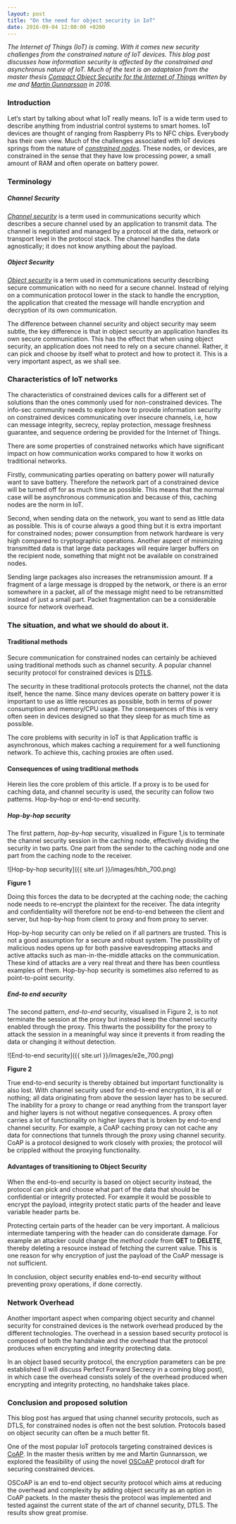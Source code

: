 ```yaml
---
layout: post
title: "On the need for object security in IoT"
date: 2016-09-04 12:00:00 +0200
---
```


_The Internet of Things (IoT) is coming. With it comes new security challenges from the constrained nature of IoT devices. This blog post discusses how information security is affected by the constrained and asynchronus nature of IoT. Much of the text is an adaptaion from the master thesis [Compact Object Security for the Internet of Things](http://lup.lub.lu.se/student-papers/record/8887542) written by me and [Martin Gunnarsson](mailto:martin.gunnarsson.782@student.lu.se) in 2016._

### Introduction
Let‘s start by talking about what IoT really means. IoT is a wide term used to describe anything from industrial control systems to smart homes. IoT devices are thought of ranging from Raspberry PIs to  NFC chips. Everybody has their own view. Much of the challenges associated with IoT devices springs from the nature of [_constrained nodes_](https://tools.ietf.org/html/rfc7228#section-2.1). These nodes, or devices, are constrained in the sense that they have low processing power, a small amount of RAM and often operate on battery power. 


### Terminology

##### Channel Security
[_Channel security_](https://tools.ietf.org/html/rfc3552#section-4.7) is a term used in communications security which describes a secure channel used by an application to transmit data. The channel is negotiated and managed by a protocol at the data, network or transport level in the protocol stack. The channel handles the data agnostically; it does not know anything about the payload.

##### Object Security
[_Object security_](https://tools.ietf.org/html/rfc3552#section-4.7) is a term used in communications security describing secure communication with no need for a secure channel. Instead of relying on a communication protocol lower in the stack to handle the encryption, the application that created the message will handle encryption and decryption of its own communication. 

The difference between channel security and object security may seem subtle, the key difference is that in object security an application handles its own secure communication. This has the effect that when using object security, an application does not need to rely on a secure channel. Rather, it can pick and choose by itself what to protect and how to protect it. This is a very important aspect, as we shall see.


### Characteristics of IoT networks
The characteristics of constrained devices calls for a different set of solutions than the ones commonly used for non-constrained devices. The info-sec community needs to explore how to provide information security on constrained devices communicating over insecure channels, i.e, how can message integrity, secrecy, replay protection, message freshness guarantee, and sequence ordering be provided for the Internet of Things.

There are some properties of constrained networks which have significant impact on how communication works compared to how it works on traditional networks.

Firstly, communicating parties operating on battery power will naturally want to save battery. Therefore the network part of a constrained device will be turned off for as much time as possible. This means that the normal case will be asynchronous communication and because of this, caching nodes are the norm in IoT. 

Second, when sending data on the network, you want to send as little data as possible. This is of course always a good thing but it is extra important for constrained nodes; power consumption from network hardware is very high compared to cryptographic operations. Another aspect of minimizing transmitted data is that large data packages will require larger buffers on the recipient node, something that might not be available on constrained nodes. 

Sending large packages also increases the retransmission amount. If a fragment of a large message is dropped by the network, or there is an error somewhere in a packet, all of the message might need to be retransmitted instead of just a small part. Packet fragmentation can be a considerable source for network overhead.


### The situation, and what we should do about it.

#### Traditional methods
Secure communication for constrained nodes can certainly be achieved using traditional methods such as channel security. A popular channel security protocol for constrained devices is [DTLS](https://tools.ietf.org/html/rfc6347). 

The security in these traditional protocols protects the channel, not the data itself, hence the name. Since many devices operate on battery power it is important to use as little resources as possible, both in terms of power consumption and memory/CPU usage. The consequences of this is very often seen in devices designed so that they sleep for as much time as possible. 

The core problems with security in IoT is that Application traffic is asynchronous, which makes caching a requirement for a well functioning network. To achieve this, caching proxies are often used.

#### Consequences of using traditional methods
Herein lies the core problem of this article. If a proxy is to be used for caching data, and channel security is used, the security can follow two patterns. Hop-by-hop or end-to-end security.


##### Hop-by-hop security
The first pattern, _hop-by-hop_ security, visualized in Figure 1,is to terminate the channel security session in the caching node, effectively dividing the security in two parts. One part from the sender to the caching node and one part from the caching node to the receiver. 

![Hop-by-hop security]({{ site.url }}/images/hbh_700.png)

**Figure 1**

Doing this forces the data to be decrypted at the caching node; the caching node needs to re-encrypt the plaintext for the receiver. The data integrity and confidentiality will therefore not be end-to-end between the client and server, but hop-by-hop from client to proxy and from proxy to server. 

Hop-by-hop security can only be relied on if all partners are trusted. This is not a good assumption for a secure and robust system. The possibility of malicious nodes opens up for both passive eavesdropping attacks and active attacks such as man-in-the-middle attacks on the communication. These kind of attacks are a very real threat and there has been countless examples of them. Hop-by-hop security is sometimes also referred to as point-to-point security. 

##### End-to end security
The second pattern, _end-to-end_ security, visualised in Figure 2, is to not terminate the session at the proxy but instead keep the channel security enabled through the proxy. This thwarts the possibility for the proxy to attack the session in a meaningful way since it prevents it from reading the data or changing it without detection. 

![End-to-end security]({{ site.url }}/images/e2e_700.png)

**Figure 2**

True end-to-end security is thereby obtained but important functionality is also lost. With channel security used for end-to-end encryption, it is all or nothing; all data originating from above the session layer has to be secured. The inability for a proxy to change or read anything from the transport layer and higher layers is not without negative consequences. A proxy often carries a lot of functionality on higher layers that is broken by end-to-end channel security. For example, a CoAP caching proxy can not cache any data for connections that tunnels through the proxy using channel security. CoAP is a protocol designed to work closely with proxies; the protocol will be crippled without the proxying functionality.

#### Advantages of transitioning to Object Security
When the end-to-end security is based on object security instead, the protocol can pick and choose what part of the data that should be confidential or integrity protected. For example it would be possible to encrypt the payload, integrity protect static parts of the header and leave variable header parts be. 

Protecting certain parts of the header can be very important. A malicious intermediate tampering with the header can do considerate damage. For example an attacker could change the _method code_ from **GET** to **DELETE**, thereby deleting a resource instead of fetching the current value. This is one reason for why encryption of just the payload of the CoAP message is not sufficient. 

In conclusion, object security enables end-to-end security without preventing proxy operations, if done correctly.

### Network Overhead
Another important aspect when comparing object security and channel security for constrained devices is the network overhead produced by the different technologies. The overhead in a session based security protocol is composed of both the handshake and the overhead that the protocol produces when encrypting and integrity protecting data. 

In an object based security protocol, the encryption parameters can be pre established (I will discuss Perfect Forward Secrecy in a coming blog post), in which case the overhead consists solely of the overhead produced when encrypting and integrity protecting, no handshake takes place. 

### Conclusion and proposed solution
This blog post has argued that using channel security protocols, such as DTLS, for constrained nodes is often not the best solution. Protocols based on object security can often be a much better fit. 

One of the most popular IoT protocols targeting constrained devices is [CoAP](https://tools.ietf.org/html/rfc7252). In the master thesis written by me and Martin Gunnarsson, we explored the feasibility of using the novel [OSCoAP](https://tools.ietf.org/html/draft-selander-ace-object-security-05) protocol draft for securing constrained devices.

OSCoAP is an end to-end object security protocol which aims at reducing the overhead and complexity by adding object security as an option in CoAP packets. In the master thesis the protocol was implemented and tested against the current state of the art of channel security, DTLS. The results show great promise.


